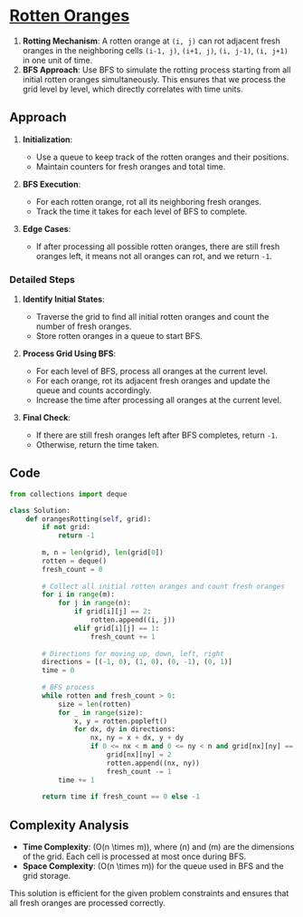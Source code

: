 # [Rotten Oranges](https://www.geeksforgeeks.org/problems/rotten-oranges2536/1)

1. **Rotting Mechanism**: A rotten orange at `(i, j)` can rot adjacent fresh oranges in the neighboring cells `(i-1, j)`, `(i+1, j)`, `(i, j-1)`, `(i, j+1)` in one unit of time.
2. **BFS Approach**: Use BFS to simulate the rotting process starting from all initial rotten oranges simultaneously. This ensures that we process the grid level by level, which directly correlates with time units.

## Approach

1. **Initialization**:
   - Use a queue to keep track of the rotten oranges and their positions.
   - Maintain counters for fresh oranges and total time.

2. **BFS Execution**:
   - For each rotten orange, rot all its neighboring fresh oranges.
   - Track the time it takes for each level of BFS to complete.

3. **Edge Cases**:
   - If after processing all possible rotten oranges, there are still fresh oranges left, it means not all oranges can rot, and we return `-1`.

### Detailed Steps

1. **Identify Initial States**:
   - Traverse the grid to find all initial rotten oranges and count the number of fresh oranges.
   - Store rotten oranges in a queue to start BFS.

2. **Process Grid Using BFS**:
   - For each level of BFS, process all oranges at the current level.
   - For each orange, rot its adjacent fresh oranges and update the queue and counts accordingly.
   - Increase the time after processing all oranges at the current level.

3. **Final Check**:
   - If there are still fresh oranges left after BFS completes, return `-1`.
   - Otherwise, return the time taken.

## Code
```python
from collections import deque

class Solution:
    def orangesRotting(self, grid):
        if not grid:
            return -1
        
        m, n = len(grid), len(grid[0])
        rotten = deque()
        fresh_count = 0
        
        # Collect all initial rotten oranges and count fresh oranges
        for i in range(m):
            for j in range(n):
                if grid[i][j] == 2:
                    rotten.append((i, j))
                elif grid[i][j] == 1:
                    fresh_count += 1
        
        # Directions for moving up, down, left, right
        directions = [(-1, 0), (1, 0), (0, -1), (0, 1)]
        time = 0
        
        # BFS process
        while rotten and fresh_count > 0:
            size = len(rotten)
            for _ in range(size):
                x, y = rotten.popleft()
                for dx, dy in directions:
                    nx, ny = x + dx, y + dy
                    if 0 <= nx < m and 0 <= ny < n and grid[nx][ny] == 1:
                        grid[nx][ny] = 2
                        rotten.append((nx, ny))
                        fresh_count -= 1
            time += 1
        
        return time if fresh_count == 0 else -1
```

## Complexity Analysis

- **Time Complexity**: \(O(n \times m)\), where \(n\) and \(m\) are the dimensions of the grid. Each cell is processed at most once during BFS.
- **Space Complexity**: \(O(n \times m)\) for the queue used in BFS and the grid storage.

This solution is efficient for the given problem constraints and ensures that all fresh oranges are processed correctly.
